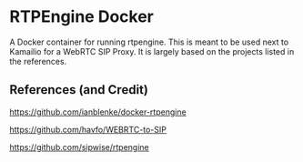# RTPEngine Docker

A Docker container for running rtpengine.  This is meant to be used next to Kamailio for a WebRTC SIP Proxy.  It is largely based on the projects listed in the references.

## References (and Credit)
https://github.com/ianblenke/docker-rtpengine

https://github.com/havfo/WEBRTC-to-SIP

https://github.com/sipwise/rtpengine
